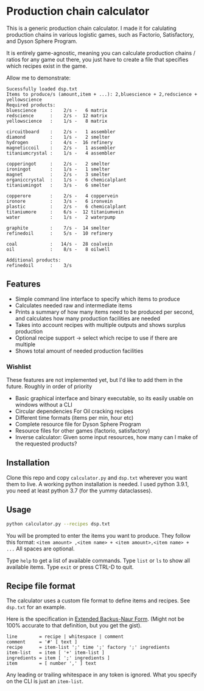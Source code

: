 # Production chain calculator

This is a generic production chain calculator.
I made it for calulating production chains in various logistic games, such as
Factorio, Satisfactory, and Dyson Sphere Program.

It is entirely game-agnostic, meaning you can calculate production chains / ratios for any game out there,
you just have to create a file that specifies which recipes exist in the game.

Allow me to demonstrate:
```
Sucessfully loaded dsp.txt
Items to produce/s (amount,item + ...): 2,bluescience + 2,redscience + yellowscience
Required products:
bluescience     :    2/s -   6 matrix
redscience      :    2/s -  12 matrix
yellowscience   :    1/s -   8 matrix

circuitboard    :    2/s -   1 assembler
diamond         :    1/s -   2 smelter
hydrogen        :    4/s -  16 refinery
magneticcoil    :    2/s -   1 assembler
titaniumcrystal :    1/s -   4 assembler

copperingot     :    2/s -   2 smelter
ironingot       :    1/s -   1 smelter
magnet          :    2/s -   3 smelter
organiccrystal  :    1/s -   6 chemicalplant
titaniumingot   :    3/s -   6 smelter

copperore       :    2/s -   4 coppervein
ironore         :    3/s -   6 ironvein
plastic         :    2/s -   6 chemicalplant
titaniumore     :    6/s -  12 titaniumvein
water           :    1/s -   2 waterpump

graphite        :    7/s -  14 smelter
refinedoil      :    5/s -  10 refinery

coal            :   14/s -  28 coalvein
oil             :    8/s -   8 oilwell

Additional products:
refinedoil      :    3/s
```

## Features

- Simple command line interface to specify which items to produce
- Calculates needed raw and intermediate items
- Prints a summary of how many items need to be produced per second, and calculates how many production facilities are needed
- Takes into account recipes with multiple outputs and shows surplus production
- Optional recipe support -> select which recipe to use if there are multiple
- Shows total amount of needed production facilities 

### Wishlist

These features are not implemented yet, but I'd like to add them in the future.
Roughly in order of priority
- Basic graphical interface and binary executable, so its easily usable on windows without a CLI
- Circular dependencies 
    For Oil cracking recipes
- Different time formats (items per min, hour etc)
- Complete resource file for Dyson Sphere Program
- Resource files for other games (factorio, satisfactory)
- Inverse calculator: Given some input resources, how many can I make of the requested products?

## Installation

Clone this repo and copy `calculator.py` and `dsp.txt` wherever you want them to live.
A working python installation is needed. I used python 3.9.1, you need at least python 3.7 (for the yummy dataclasses).

## Usage

```bash
python calculator.py --recipes dsp.txt
```
You will be prompted to enter the items you want to produce.
They follow this format: `<item amount> ,<item name> + <item amount>,<item name> + ...` 
All spaces are optional.

Type `help` to get a list of available commands.
Type `list` or `ls` to show all available items.
Type `exit` or press CTRL-D to quit.

## Recipe file format

The calculator uses a custom file format to define items and recipes.
See `dsp.txt` for an example.

Here is the specification in [Extended Backus-Naur Form](https://en.wikipedia.org/wiki/Backus%E2%80%93Naur_form). (Might not be 100% accurate to that definition, but you get the gist).

```
line        = recipe | whitespace | comment
comment     = '#' [ text ]
recipe      = item-list ';' time ';' factory ';' ingredients
item-list   = item [ '+' item-list ]
ingredients = item [ ';' ingredients ] 
item        = [ number ',' ] text
```

Any leading or trailing whitespace in any token is ignored.
What you specify on the CLI is just an `item-list`.
